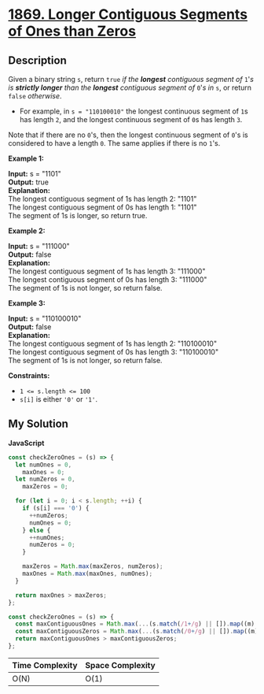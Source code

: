 # [1869. Longer Contiguous Segments of Ones than Zeros](https://leetcode.com/problems/longer-contiguous-segments-of-ones-than-zeros)

## Description

Given a binary string `s`, return `true` _if the **longest** contiguous segment of_ `1`'_s is **strictly longer** than the **longest** contiguous segment of_ `0`'_s in_ `s`, or return `false` _otherwise_.

- For example, in `s = "110100010"` the longest continuous segment of `1`s has length `2`, and the longest continuous segment of `0`s has length `3`.

Note that if there are no `0`'s, then the longest continuous segment of `0`'s is considered to have a length `0`. The same applies if there is no `1`'s.

**Example 1:**

**Input:** s = "1101"  
**Output:** true  
**Explanation:**  
The longest contiguous segment of 1s has length 2: "1101"  
The longest contiguous segment of 0s has length 1: "1101"  
The segment of 1s is longer, so return true.

**Example 2:**

**Input:** s = "111000"  
**Output:** false  
**Explanation:**  
The longest contiguous segment of 1s has length 3: "111000"  
The longest contiguous segment of 0s has length 3: "111000"  
The segment of 1s is not longer, so return false.

**Example 3:**

**Input:** s = "110100010"  
**Output:** false  
**Explanation:**  
The longest contiguous segment of 1s has length 2: "110100010"  
The longest contiguous segment of 0s has length 3: "110100010"  
The segment of 1s is not longer, so return false.

**Constraints:**

- `1 <= s.length <= 100`
- `s[i]` is either `'0'` or `'1'`.

## My Solution

**JavaScript**

```js
const checkZeroOnes = (s) => {
  let numOnes = 0,
    maxOnes = 0;
  let numZeros = 0,
    maxZeros = 0;

  for (let i = 0; i < s.length; ++i) {
    if (s[i] === '0') {
      ++numZeros;
      numOnes = 0;
    } else {
      ++numOnes;
      numZeros = 0;
    }

    maxZeros = Math.max(maxZeros, numZeros);
    maxOnes = Math.max(maxOnes, numOnes);
  }

  return maxOnes > maxZeros;
};
```

```js
const checkZeroOnes = (s) => {
  const maxContiguousOnes = Math.max(...(s.match(/1+/g) || []).map((m) => m.length));
  const maxContiguousZeros = Math.max(...(s.match(/0+/g) || []).map((m) => m.length));
  return maxContiguousOnes > maxContiguousZeros;
};
```

| Time Complexity | Space Complexity |
| --------------- | ---------------- |
| O(N)            | O(1)             |
